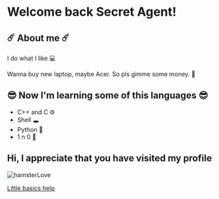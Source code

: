 # Welcome back Secret Agent!
## ☄️ About me ☄️ 
I do what I like 💻

Wanna buy new laptop, maybe Acer. So pls gimme some money. 💸

## 😎 Now I'm learning some of this languages 😎 
- C++ and C ⚙️
- Shell 🕳️
- Python 🐊
- 1 n 0 🥇

## Hi, I appreciate that you have visited my profile
![hamsterLove](https://i.pinimg.com/originals/a5/92/a9/a592a94c5e524242627c3feb9d0b67d2.gif)

[Little basics help](https://www.markdownguide.org/basic-syntax/)
